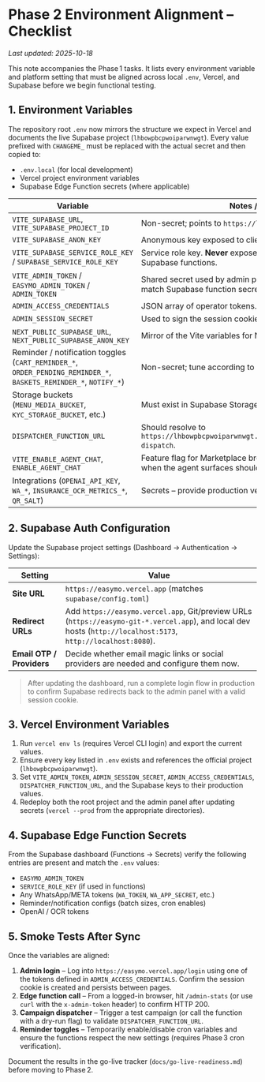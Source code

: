 # Phase 2 Environment Alignment – Checklist

_Last updated: 2025-10-18_

This note accompanies the Phase 1 tasks. It lists every environment variable and platform setting that must be aligned across local `.env`, Vercel, and Supabase before we begin functional testing.

## 1. Environment Variables

The repository root `.env` now mirrors the structure we expect in Vercel and
documents the live Supabase project (`lhbowpbcpwoiparwnwgt`). Every value
prefixed with `CHANGEME_` must be replaced with the actual secret and then
copied to:

- `.env.local` (for local development)  
- Vercel project environment variables  
- Supabase Edge Function secrets (where applicable)

| Variable | Notes / Where Used |
| --- | --- |
| `VITE_SUPABASE_URL`, `VITE_SUPABASE_PROJECT_ID` | Non-secret; points to `https://lhbowpbcpwoiparwnwgt.supabase.co`. |
| `VITE_SUPABASE_ANON_KEY` | Anonymous key exposed to client. |
| `VITE_SUPABASE_SERVICE_ROLE_KEY` / `SUPABASE_SERVICE_ROLE_KEY` | Service role key. **Never** expose to browsers. Only Vercel functions / Supabase functions. |
| `VITE_ADMIN_TOKEN` / `EASYMO_ADMIN_TOKEN` / `ADMIN_TOKEN` | Shared secret used by admin panel to call edge functions. Must match Supabase function secret `EASYMO_ADMIN_TOKEN`. |
| `ADMIN_ACCESS_CREDENTIALS` | JSON array of operator tokens. Required for admin login. |
| `ADMIN_SESSION_SECRET` | Used to sign the session cookie. |
| `NEXT_PUBLIC_SUPABASE_URL`, `NEXT_PUBLIC_SUPABASE_ANON_KEY` | Mirror of the Vite variables for Next.js compatibility. |
| Reminder / notification toggles (`CART_REMINDER_*`, `ORDER_PENDING_REMINDER_*`, `BASKETS_REMINDER_*`, `NOTIFY_*`) | Non-secret; tune according to production requirements. |
| Storage buckets (`MENU_MEDIA_BUCKET`, `KYC_STORAGE_BUCKET`, etc.) | Must exist in Supabase Storage or pages will fail. |
| `DISPATCHER_FUNCTION_URL` | Should resolve to `https://lhbowpbcpwoiparwnwgt.supabase.co/functions/v1/campaign-dispatch`. |
| `VITE_ENABLE_AGENT_CHAT`, `ENABLE_AGENT_CHAT` | Feature flag for Marketplace broker/support chat previews. Enable when the agent surfaces should be visible. |
| Integrations (`OPENAI_API_KEY`, `WA_*`, `INSURANCE_OCR_METRICS_*`, `QR_SALT`) | Secrets – provide production versions. |

## 2. Supabase Auth Configuration

Update the Supabase project settings (Dashboard → Authentication → Settings):

| Setting | Value |
| --- | --- |
| **Site URL** | `https://easymo.vercel.app` (matches `supabase/config.toml`) |
| **Redirect URLs** | Add `https://easymo.vercel.app`, Git/preview URLs (`https://easymo-git-*.vercel.app`), and local dev hosts (`http://localhost:5173`, `http://localhost:8080`). |
| **Email OTP / Providers** | Decide whether email magic links or social providers are needed and configure them now. |

> After updating the dashboard, run a complete login flow in production to confirm Supabase redirects back to the admin panel with a valid session cookie.

## 3. Vercel Environment Variables

1. Run `vercel env ls` (requires Vercel CLI login) and export the current values.  
2. Ensure every key listed in `.env` exists and references the official project (`lhbowpbcpwoiparwnwgt`).  
3. Set `VITE_ADMIN_TOKEN`, `ADMIN_SESSION_SECRET`, `ADMIN_ACCESS_CREDENTIALS`, `DISPATCHER_FUNCTION_URL`, and the Supabase keys to their production values.  
4. Redeploy both the root project and the admin panel after updating secrets (`vercel --prod` from the appropriate directories).

## 4. Supabase Edge Function Secrets

From the Supabase dashboard (Functions → Secrets) verify the following entries are present and match the `.env` values:

- `EASYMO_ADMIN_TOKEN`  
- `SERVICE_ROLE_KEY` (if used in functions)  
- Any WhatsApp/META tokens (`WA_TOKEN`, `WA_APP_SECRET`, etc.)  
- Reminder/notification configs (batch sizes, cron enables)  
- OpenAI / OCR tokens

## 5. Smoke Tests After Sync

Once the variables are aligned:

1. **Admin login** – Log into `https://easymo.vercel.app/login` using one of the tokens defined in `ADMIN_ACCESS_CREDENTIALS`. Confirm the session cookie is created and persists between pages.  
2. **Edge function call** – From a logged-in browser, hit `/admin-stats` (or use `curl` with the `x-admin-token` header) to confirm HTTP 200.  
3. **Campaign dispatcher** – Trigger a test campaign (or call the function with a dry-run flag) to validate `DISPATCHER_FUNCTION_URL`.  
4. **Reminder toggles** – Temporarily enable/disable cron variables and ensure the functions respect the new settings (requires Phase 3 cron verification).

Document the results in the go-live tracker (`docs/go-live-readiness.md`) before moving to Phase 2.
